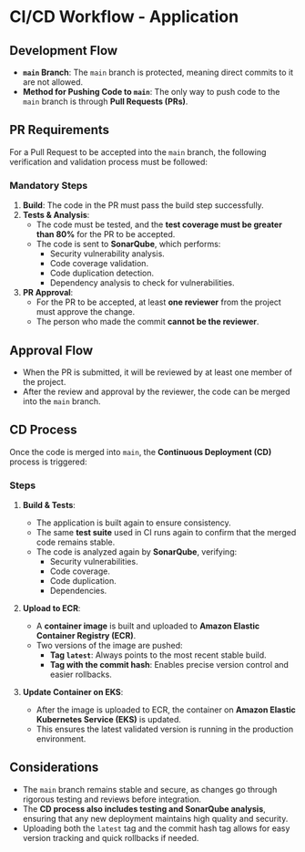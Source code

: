 # CI/CD Workflow - Application

## Development Flow

- **`main` Branch**: The `main` branch is protected, meaning direct commits to it are not allowed.
- **Method for Pushing Code to `main`**: The only way to push code to the `main` branch is through **Pull Requests (PRs)**.

## PR Requirements

For a Pull Request to be accepted into the `main` branch, the following verification and validation process must be followed:

### Mandatory Steps

1. **Build**: The code in the PR must pass the build step successfully.
2. **Tests & Analysis**:
   - The code must be tested, and the **test coverage must be greater than 80%** for the PR to be accepted.
   - The code is sent to **SonarQube**, which performs:
     - Security vulnerability analysis.
     - Code coverage validation.
     - Code duplication detection.
     - Dependency analysis to check for vulnerabilities.
3. **PR Approval**:
   - For the PR to be accepted, at least **one reviewer** from the project must approve the change.
   - The person who made the commit **cannot be the reviewer**.

## Approval Flow

- When the PR is submitted, it will be reviewed by at least one member of the project.
- After the review and approval by the reviewer, the code can be merged into the `main` branch.

## CD Process

Once the code is merged into `main`, the **Continuous Deployment (CD)** process is triggered:

### Steps

1. **Build & Tests**:
   - The application is built again to ensure consistency.
   - The same **test suite** used in CI runs again to confirm that the merged code remains stable.
   - The code is analyzed again by **SonarQube**, verifying:
     - Security vulnerabilities.
     - Code coverage.
     - Code duplication.
     - Dependencies.

2. **Upload to ECR**:
   - A **container image** is built and uploaded to **Amazon Elastic Container Registry (ECR)**.
   - Two versions of the image are pushed:
     - **Tag `latest`**: Always points to the most recent stable build.
     - **Tag with the commit hash**: Enables precise version control and easier rollbacks.

3. **Update Container on EKS**:
   - After the image is uploaded to ECR, the container on **Amazon Elastic Kubernetes Service (EKS)** is updated.
   - This ensures the latest validated version is running in the production environment.

## Considerations

- The `main` branch remains stable and secure, as changes go through rigorous testing and reviews before integration.
- The **CD process also includes testing and SonarQube analysis**, ensuring that any new deployment maintains high quality and security.
- Uploading both the `latest` tag and the commit hash tag allows for easy version tracking and quick rollbacks if needed.
